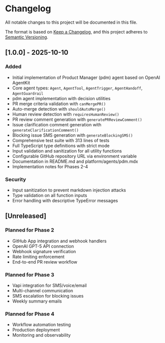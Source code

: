 # Changelog

All notable changes to this project will be documented in this file.

The format is based on [Keep a Changelog](https://keepachangelog.com/en/1.0.0/),
and this project adheres to [Semantic Versioning](https://semver.org/spec/v2.0.0.html).

## [1.0.0] - 2025-10-10

### Added

- Initial implementation of Product Manager (pdm) agent based on OpenAI AgentKit
- Core agent types: `Agent`, `AgentTool`, `AgentTrigger`, `AgentHandoff`, `AgentGuardrail`
- pdm agent implementation with decision utilities
- PR merge criteria validation with `canMergePR()`
- Auto-merge detection with `shouldAutoMerge()`
- Human review detection with `requiresHumanReview()`
- PR review comment generation with `generatePRReviewComment()`
- Issue clarification comment generation with `generateClarificationComment()`
- Blocking issue SMS generation with `generateBlockingSMS()`
- Comprehensive test suite with 313 lines of tests
- Full TypeScript type definitions with strict mode
- Input validation and sanitization for all utility functions
- Configurable GitHub repository URL via environment variable
- Documentation in README.md and platform/agents/pdm.mdx
- Implementation notes for Phases 2-4

### Security

- Input sanitization to prevent markdown injection attacks
- Type validation on all function inputs
- Error handling with descriptive TypeError messages

## [Unreleased]

### Planned for Phase 2

- GitHub App integration and webhook handlers
- OpenAI GPT-5 API connection
- Webhook signature verification
- Rate limiting enforcement
- End-to-end PR review workflow

### Planned for Phase 3

- Vapi integration for SMS/voice/email
- Multi-channel communication
- SMS escalation for blocking issues
- Weekly summary emails

### Planned for Phase 4

- Workflow automation testing
- Production deployment
- Monitoring and observability
